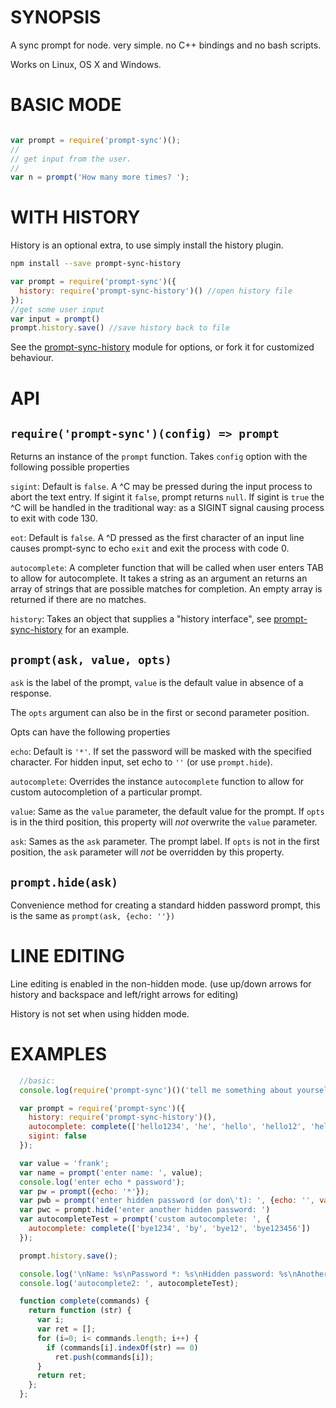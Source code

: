 # SYNOPSIS
A sync prompt for node. very simple. no C++ bindings and no bash scripts.

Works on Linux, OS X and Windows.

# BASIC MODE
```js

var prompt = require('prompt-sync')();
//
// get input from the user.
//
var n = prompt('How many more times? ');
```
# WITH HISTORY

History is an optional extra, to use simply install the history plugin. 

```sh
npm install --save prompt-sync-history
```

```js
var prompt = require('prompt-sync')({
  history: require('prompt-sync-history')() //open history file
});
//get some user input
var input = prompt()
prompt.history.save() //save history back to file
```

See the [prompt-sync-history](http://npm.im/prompt-sync-history) module
for options, or fork it for customized behaviour. 

# API

## `require('prompt-sync')(config) => prompt` 

Returns an instance of the `prompt` function.
Takes `config` option with the following possible properties

`sigint`: Default is `false`. A ^C may be pressed during the input process to abort the text entry. If sigint it `false`, prompt returns `null`. If sigint is `true` the ^C will be handled in the traditional way: as a SIGINT signal causing process to exit with code 130.

`eot`: Default is `false`. A ^D pressed as the first character of an input line causes prompt-sync to echo `exit` and exit the process with code 0.

`autocomplete`: A completer function that will be called when user enters TAB to allow for autocomplete. It takes a string as an argument an returns an array of strings that are possible matches for completion. An empty array is returned if there are no matches.

`history`: Takes an object that supplies a "history interface", see [prompt-sync-history](http://npm.im/prompt-sync-history) for an example.

## `prompt(ask, value, opts)`

`ask` is the label of the prompt, `value` is the default value
in absence of a response. 

The `opts` argument can also be in the first or second parameter position.

Opts can have the following properties

`echo`: Default is `'*'`. If set the password will be masked with the specified character. For hidden input, set echo to `''` (or use `prompt.hide`).

`autocomplete`: Overrides the instance `autocomplete` function to allow for custom 
autocompletion of a particular prompt.

`value`: Same as the `value` parameter, the default value for the prompt. If `opts`
is in the third position, this property will *not* overwrite the `value` parameter.

`ask`: Sames as the `ask` parameter. The prompt label. If `opts` is not in the first position, the `ask` parameter will *not* be overridden by this property.

## `prompt.hide(ask)`

Convenience method for creating a standard hidden password prompt, 
this is the same as `prompt(ask, {echo: ''})`


# LINE EDITING
Line editing is enabled in the non-hidden mode. (use up/down arrows for history and backspace and left/right arrows for editing)

History is not set when using hidden mode.

# EXAMPLES

```js
  //basic:
  console.log(require('prompt-sync')()('tell me something about yourself: '))

  var prompt = require('prompt-sync')({
    history: require('prompt-sync-history')(),
    autocomplete: complete(['hello1234', 'he', 'hello', 'hello12', 'hello123456']),
    sigint: false
  });

  var value = 'frank';
  var name = prompt('enter name: ', value);
  console.log('enter echo * password');
  var pw = prompt({echo: '*'});
  var pwb = prompt('enter hidden password (or don\'t): ', {echo: '', value: '*pwb default*'})
  var pwc = prompt.hide('enter another hidden password: ')
  var autocompleteTest = prompt('custom autocomplete: ', {
    autocomplete: complete(['bye1234', 'by', 'bye12', 'bye123456'])
  });

  prompt.history.save();

  console.log('\nName: %s\nPassword *: %s\nHidden password: %s\nAnother Hidden password: %s', name, pw, pwb, pwc);
  console.log('autocomplete2: ', autocompleteTest);

  function complete(commands) {
    return function (str) {
      var i;
      var ret = [];
      for (i=0; i< commands.length; i++) {
        if (commands[i].indexOf(str) == 0)
          ret.push(commands[i]);
      }
      return ret;
    };
  };
```
